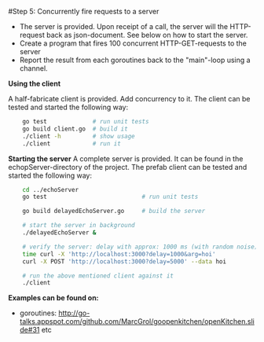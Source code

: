 #Step 5: Concurrently fire requests to a server

- The server is provided. Upon receipt of a call, the server will the HTTP-request back as json-document. See below on how to start the server.
- Create a program that fires 100 concurrent HTTP-GET-requests to the server
- Report the result from each goroutines back to the "main"-loop using a channel.


**Using the client**

A half-fabricate client is provided. Add concurrency to it.
The client can be tested and started the following way:
``` sh
    go test             # run unit tests
    go build client.go  # build it
    ./client -h         # show usage
    ./client            # run it
```

**Starting the server**
A complete server is provided. It can be found in the echopServer-directory of the project.
The prefab client can be tested and started the following way:
``` sh
    cd ../echoServer
    go test                           # run unit tests

    go build delayedEchoServer.go     # build the server

    # start the server in background
    ./delayedEchoServer &

    # verify the server: delay with approx: 1000 ms (with random noise)
    time curl -X 'http://localhost:3000?delay=1000&arg=hoi'
    curl -X POST 'http://localhost:3000?delay=5000' --data hoi

    # run the above mentioned client against it
    ./client
```

**Examples can be found on:**
- goroutines: http://go-talks.appspot.com/github.com/MarcGrol/goopenkitchen/openKitchen.slide#31 etc
